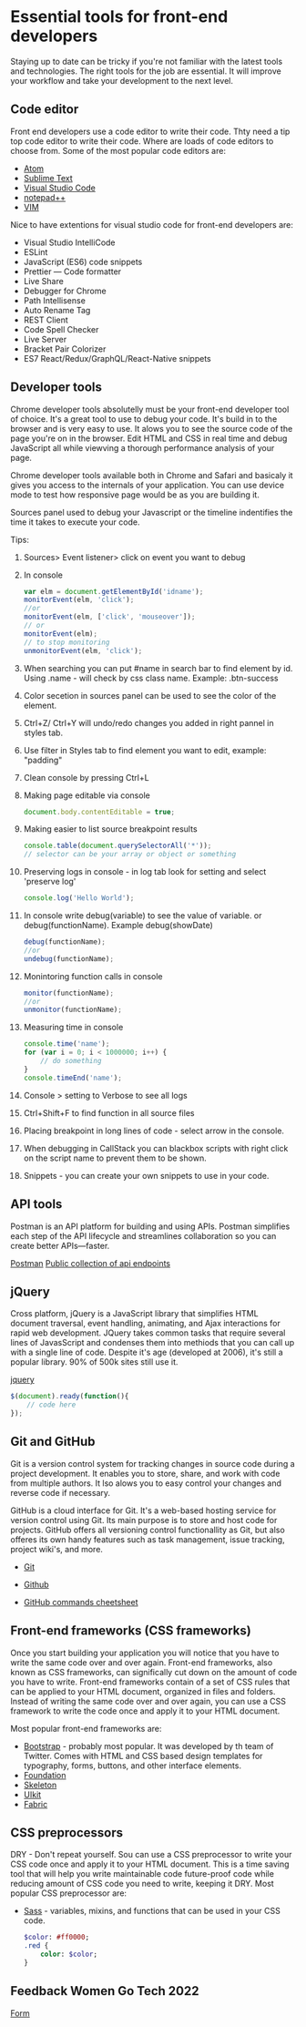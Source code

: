 # Essential tools for front-end developers

Staying up to date can be tricky if you're not familiar with the latest tools and technologies. The right tools for the job are essential.
It will improve your workflow and take your development to the next level.

## Code editor

Front end developers use a code editor to write their code. Thty need a tip top code editor to write their code.  Where are loads of code editors to choose from.
Some of the most popular code editors are:

- [Atom](https://atom.io/)
- [Sublime Text](https://www.sublimetext.com/)
- [Visual Studio Code](https://code.visualstudio.com/)
- [notepad++](https://notepad-plus-plus.org/)
- [VIM](https://www.vim.org/)

Nice to have extentions for visual studio code for front-end developers are:

- Visual Studio IntelliCode
- ESLint
- JavaScript (ES6) code snippets
- Prettier — Code formatter
- Live Share
- Debugger for Chrome
- Path Intellisense
- Auto Rename Tag
- REST Client
- Code Spell Checker
- Live Server
- Bracket Pair Colorizer
- ES7 React/Redux/GraphQL/React-Native snippets

## Developer tools

Chrome developer tools absolutelly must be your front-end developer tool of choice. It's a great tool to use to debug your code.
It's build in to the browser and is very easy to use. It alows you to see the source code of the page you're on in the browser.
Edit HTML and CSS in real time and debug JavaScript
all while viewving a thorough performance analysis of your page.

Chrome developer tools available both in Chrome and Safari and basicaly it gives you access to the internals of your application.
You can use device mode to test how responsive page would be as you are building it.

Sources panel used to debug your Javascript or the timeline indentifies the time it takes to execute your code.

Tips:

1. Sources> Event listener> click on event you want to debug
2. In console

    ```javascript
    var elm = document.getElementById('idname');
    monitorEvent(elm, 'click');
    //or
    monitorEvent(elm, ['click', 'mouseover']);
    // or 
    monitorEvent(elm);
    // to stop monitoring
    unmonitorEvent(elm, 'click');
    ```

3. When searching you can put #name in search bar to find element by id. Using .name - will check by css class name. Example: .btn-success

4. Color secetion in sources panel can be used to see the color of the element.
5. Ctrl+Z/ Ctrl+Y  will undo/redo changes you added in right pannel in styles tab.
6. Use filter in Styles tab to find element you want to edit, example: "padding"
7. Clean console by pressing Ctrl+L
8. Making page editable via console

    ```javascript
    document.body.contentEditable = true;
    ```

9. Making easier to list source breakpoint results

    ```javascript
    console.table(document.querySelectorAll('*'));
    // selector can be your array or object or something
    ```

10. Preserving logs in console - in log tab look for setting and select 'preserve log'

    ```javascript
    console.log('Hello World');
    ```

11. In console write debug(variable) to see the value of variable. or debug(functionName). Example debug(showDate)

    ```javascript
    debug(functionName);
    //or
    undebug(functionName);

    ```

12. Monintoring function calls in console

    ```javascript
    monitor(functionName);
    //or
    unmonitor(functionName);
    ```

13. Measuring time in console

    ```javascript
    console.time('name');
    for (var i = 0; i < 1000000; i++) {
        // do something
    }
    console.timeEnd('name');
    ```

14. Console > setting to Verbose to see all logs
15. Ctrl+Shift+F to find function in all source files
16. Placing breakpoint in long lines of code - select arrow in the console.
17. When debugging in CallStack you can blackbox scripts with right click on the script name to prevent them to be shown.
18. Snippets - you can create your own snippets to use in your code.

## API tools

Postman is an API platform for building and using APIs. Postman simplifies each step of the API lifecycle and streamlines collaboration so you can create better APIs—faster.

[Postman](https://www.postman.com/)
[Public collection of api endpoints](https://www.postman.com/cs-demo/workspace/public-rest-apis/collection/8854915-454a2dc7-dcbe-41cf-9bfa-da544fcd93a2?ctx=documentation)

## jQuery

Cross platform, jQuery is a JavaScript library that simplifies HTML document traversal, event handling, animating, and Ajax interactions for rapid web development.
JQuery takes common tasks that require several lines of JavasScript and condenses them into methiods that you can call up with a single line of code.
Despite it's age (developed at 2006), it's still a popular library. 90% of 500k sites still use it.

[jquery](https://jquery.com/)

```javascript
$(document).ready(function(){
    // code here
});
```

## Git and GitHub

Git is a version control system for tracking changes in source code during a project development. It enables you to store, share, and work with code from multiple authors. It lso alows you to easy control your changes and reverse code if necessary.

GitHub is a cloud interface for Git. It's a web-based hosting service for version control using Git. Its main purpose is to store and host code for projects. GitHub offers all versioning control functionallity as Git, but also offeres its own handy features such as task management, issue tracking, project wiki's, and more.

- [Git](https://git-scm.com/)
- [Github](https://github.com/)

- [GitHub commands cheetsheet](https://education.github.com/git-cheat-sheet-education.pdf)

## Front-end frameworks (CSS frameworks)

Once you start building your application you will notice that you have to write the same code over and over again.
Front-end frameworks, also known as CSS frameworks, can significally cut down on the amount of code you have to write.
Front-end frameworks contain of a set of CSS rules that can be applied to your HTML document, organized in files and folders. Instead of writing the same code over and over again, you can use a CSS framework to write the code once and apply it to your HTML document.

Most popular front-end frameworks are:

- [Bootstrap](https://getbootstrap.com/) -  probably most popular. It was developed by th team of Twitter. Comes with HTML and CSS based design templates for typography, forms, buttons, and other interface elements.
- [Foundation](https://foundation.zurb.com/)
- [Skeleton](https://getskeleton.com/)
- [UIkit](https://getuikit.com/)
- [Fabric](https://fabricjs.com/)

## CSS preprocessors

DRY - Don't repeat yourself.
Sou can use a CSS preprocessor to write your CSS code once and apply it to your HTML document. This is a time saving tool that will help you write maintainable code future-proof code while reducing amount of CSS code you need to write, keeping it DRY.
Most popular CSS preprocessor are:

- [Sass](https://sass-lang.com/) -  variables, mixins, and functions that can be used in your CSS code.

    ```sass
    $color: #ff0000;
    .red {
        color: $color;
    }
    ```

## Feedback Women Go Tech 2022 
[Form](https://forms.gle/22KXrr9MyedAC8k68)
